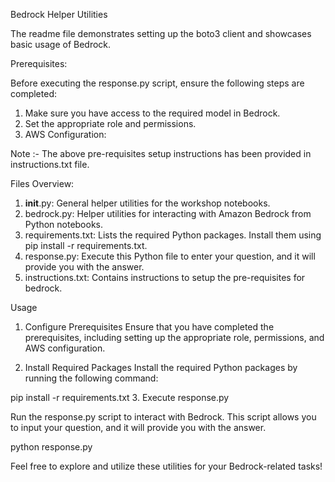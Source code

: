 Bedrock Helper Utilities

The readme file demonstrates setting up the boto3 client and showcases basic usage of Bedrock.

Prerequisites:

Before executing the response.py script, ensure the following steps are completed:

1) Make sure you have access to the required model in Bedrock.
2) Set the appropriate role and permissions.
3) AWS Configuration:

Note :- The above pre-requisites setup instructions has been provided in instructions.txt file.

Files Overview:

1) __init__.py: General helper utilities for the workshop notebooks.
2) bedrock.py: Helper utilities for interacting with Amazon Bedrock from Python notebooks.
3) requirements.txt: Lists the required Python packages. Install them using pip install -r requirements.txt.
4) response.py: Execute this Python file to enter your question, and it will provide you with the answer.
5) instructions.txt: Contains instructions to setup the pre-requisites for bedrock.

Usage

1. Configure Prerequisites
Ensure that you have completed the prerequisites, including setting up the appropriate role, permissions, and AWS configuration.

2. Install Required Packages
Install the required Python packages by running the following command:

pip install -r requirements.txt
3. Execute response.py

Run the response.py script to interact with Bedrock. This script allows you to input your question, and it will provide you with the answer.

python response.py

Feel free to explore and utilize these utilities for your Bedrock-related tasks!